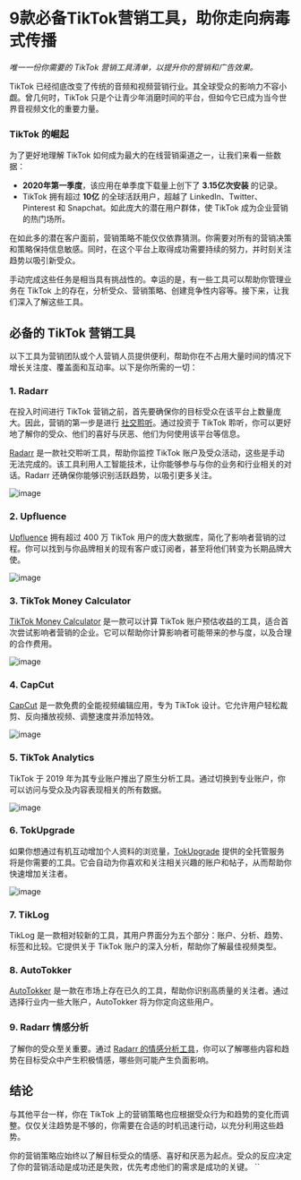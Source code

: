 # 9款必备TikTok营销工具，助你走向病毒式传播

*唯一一份你需要的 TikTok 营销工具清单，以提升你的营销和广告效果。*

TikTok 已经彻底改变了传统的音频和视频营销行业。其全球受众的影响力不容小觑。曾几何时，TikTok 只是个让青少年消磨时间的平台，但如今它已成为当今世界音视频文化的重要力量。

### TikTok 的崛起

为了更好地理解 TikTok 如何成为最大的在线营销渠道之一，让我们来看一些数据：

- **2020年第一季度**，该应用在单季度下载量上创下了 **3.15亿次安装** 的记录。
- TikTok 拥有超过 **10亿** 的全球活跃用户，超越了 LinkedIn、Twitter、Pinterest 和 Snapchat。如此庞大的潜在用户群体，使 TikTok 成为企业营销的热门场所。

在如此多的潜在客户面前，营销策略不能仅仅依靠猜测。你需要对所有的营销决策和策略保持信息敏感。同时，在这个平台上取得成功需要持续的努力，并时刻关注趋势以吸引新受众。

手动完成这些任务是相当具有挑战性的。幸运的是，有一些工具可以帮助你管理业务在 TikTok 上的存在，分析受众、营销策略、创建竞争性内容等。接下来，让我们深入了解这些工具。

## 必备的 TikTok 营销工具

以下工具为营销团队或个人营销人员提供便利，帮助你在不占用大量时间的情况下增长关注度、覆盖面和互动率。以下是你所需的一切：

### 1. Radarr

在投入时间进行 TikTok 营销之前，首先要确保你的目标受众在该平台上数量庞大。因此，营销的第一步是进行 [社交聆听](https://www.radarr.com/blog/guide-to-social-listening-on-tiktok/)。通过投资于 TikTok 聆听，你可以更好地了解你的受众、他们的喜好与厌恶、他们为何使用该平台等信息。

[Radarr](https://www.radarr.com/) 是一款社交聆听工具，帮助你监控 TikTok 账户及受众活动，这些是手动无法完成的。该工具利用人工智能技术，让你能够参与与你的业务和行业相关的对话。Radarr 还确保你能够识别活跃趋势，以吸引更多关注。

![image](https://github.com/user-attachments/assets/112aa171-52c9-4f9b-b1a6-1f306bd5d284)

### 2. Upfluence

[Upfluence](https://www.upfluence.com/) 拥有超过 400 万 TikTok 用户的庞大数据库，简化了影响者营销的过程。你可以找到与你品牌相关的现有客户或订阅者，甚至将他们转变为长期品牌大使。

![image](https://github.com/user-attachments/assets/e8de74a5-094b-4f3b-8597-4a9cdc6b5784)

### 3. TikTok Money Calculator

[TikTok Money Calculator](https://influencermarketinghub.com/tiktok-money-calculator/) 是一款可以计算 TikTok 账户预估收益的工具，适合首次尝试影响者营销的企业。它可以帮助你计算影响者可能带来的参与度，以及合理的合作费用。

![image](https://github.com/user-attachments/assets/e3e891f3-59bb-40cb-b90f-f936631b158d)

### 4. CapCut

[CapCut](https://www.capcut.net/) 是一款免费的全能视频编辑应用，专为 TikTok 设计。它允许用户轻松裁剪、反向播放视频、调整速度并添加特效。

![image](https://github.com/user-attachments/assets/0f480204-8350-40b6-8b55-29c54e1806ab)

### 5. TikTok Analytics

TikTok 于 2019 年为其专业账户推出了原生分析工具。通过切换到专业账户，你可以访问与受众及内容表现相关的所有数据。

![image](https://github.com/user-attachments/assets/6ba75921-9555-4b9f-a519-2cb4b397a32c)

### 6. TokUpgrade

如果你想通过有机互动增加个人资料的浏览量，[TokUpgrade](https://tokupgrade.com/) 提供的全托管服务将是你需要的工具。它会自动为你喜欢和关注相关兴趣的账户和帖子，从而帮助你快速增加关注者。

![image](https://github.com/user-attachments/assets/c040277e-f087-45cb-a7b5-20813cb2dc58)

### 7. TikLog

TikLog 是一款相对较新的工具，其用户界面分为五个部分：账户、分析、趋势、标签和比较。它提供关于 TikTok 账户的深入分析，帮助你了解最佳视频类型。

### 8. AutoTokker

[AutoTokker](https://autotokker.com/) 是一款在市场上存在已久的工具，帮助你识别高质量的关注者。通过选择行业内一些大账户，AutoTokker 将为你定向这些用户。

### 9. Radarr 情感分析

了解你的受众至关重要。通过 [Radarr 的情感分析工具](https://www.radarr.com/sentiment-api/)，你可以了解哪些内容和趋势在目标受众中产生积极情感，哪些则可能产生负面影响。

## 结论

与其他平台一样，你在 TikTok 上的营销策略也应根据受众行为和趋势的变化而调整。仅仅关注趋势是不够的，你需要在合适的时机迅速行动，以充分利用这些趋势。

你的营销策略应始终以了解目标受众的情感、喜好和厌恶为起点。受众的反应决定了你的营销活动是成功还是失败，优先考虑他们的需求是成功的关键。
``

